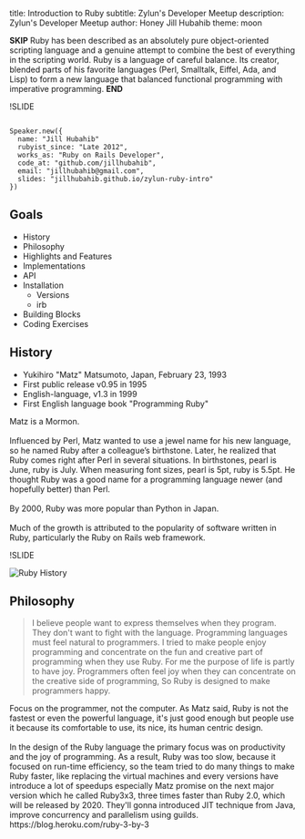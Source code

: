 title: Introduction to Ruby
subtitle: Zylun's Developer Meetup
description: Zylun's Developer Meetup
author: Honey Jill Hubahib
theme: moon

__SKIP__
Ruby has been described as an absolutely pure object-oriented scripting language and a genuine attempt to combine the best of everything in the scripting world. Ruby is a language of careful balance. Its creator, blended parts of his favorite languages (Perl, Smalltalk, Eiffel, Ada, and Lisp) to form a new language that balanced functional programming with imperative programming.
__END__

!SLIDE

<pre><code class="hljs">
Speaker.new({
  name: "Jill Hubahib"
  rubyist_since: "Late 2012",
  works_as: "Ruby on Rails Developer",
  code_at: "github.com/jillhubahib",
  email: "jillhubahib@gmail.com",
  slides: "jillhubahib.github.io/zylun-ruby-intro"
})
</code></pre>

## Goals

- History
- Philosophy
- Highlights and Features
- Implementations
- API
- Installation
  * Versions
  * irb
- Building Blocks
- Coding Exercises

## History

- Yukihiro "Matz" Matsumoto, Japan, February 23, 1993
- First public release v0.95 in 1995
- English-language, v1.3 in 1999
- First English language book "Programming Ruby"

<aside class="notes">
Matz is a Mormon.
<br/><br/>
Influenced by Perl, Matz wanted to use a jewel name for his new language, so he named Ruby after a colleague’s birthstone. Later, he realized that Ruby comes right after Perl in several situations. In birthstones, pearl is June, ruby is July. When measuring font sizes, pearl is 5pt, ruby is 5.5pt. He thought Ruby was a good name for a programming language newer (and hopefully better) than Perl.
<br/><br/>
By 2000, Ruby was more popular than Python in Japan.
<br/><br/>
Much of the growth is attributed to the popularity of software written in Ruby, particularly the Ruby on Rails web framework.
</aside>

!SLIDE

![Ruby History](https://image.slidesharecdn.com/rochester-on-rails-introduction-to-ruby-1198772254216925-5/95/rochester-on-rails-introduction-to-ruby-4-728.jpg?cb=1198743460)

## Philosophy

> I believe people want to express themselves when they program. They don't want to fight with the language. Programming languages must feel natural to programmers. I tried to make people enjoy programming and concentrate on the fun and creative part of programming when they use Ruby. For me the purpose of life is partly to have joy. Programmers often feel joy when they can concentrate on the creative side of programming, So Ruby is designed to make programmers happy.

<aside class="notes">
Focus on the programmer, not the computer.
As Matz said, Ruby is not the fastest or even the powerful language, it's just good enough but people use it because its comfortable to use, its nice, its human centric design.
<br/><br/>
In the design of the Ruby language the primary focus was on productivity and the joy of programming. As a result, Ruby was too slow, because it focused on run-time efficiency, so the team tried to do many things to make Ruby faster, like replacing the virtual machines and every versions have introduce a lot of speedups especially Matz promise on the next major version which he called Ruby3x3, three times faster than Ruby 2.0, which will be released by 2020. They'll gonna introduced JIT technique from Java, improve concurrency and parallelism using guilds.
https://blog.heroku.com/ruby-3-by-3
</aside>